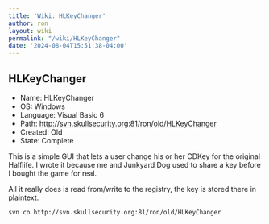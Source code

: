 ```yaml
---
title: 'Wiki: HLKeyChanger'
author: ron
layout: wiki
permalink: "/wiki/HLKeyChanger"
date: '2024-08-04T15:51:38-04:00'
---
```


## HLKeyChanger

-   Name: HLKeyChanger
-   OS: Windows
-   Language: Visual Basic 6
-   Path: <http://svn.skullsecurity.org:81/ron/old/HLKeyChanger>
-   Created: Old
-   State: Complete

This is a simple GUI that lets a user change his or her CDKey for the original Halflife. I wrote it because me and Junkyard Dog used to share a key before I bought the game for real.

All it really does is read from/write to the registry, the key is stored there in plaintext.

    svn co http://svn.skullsecurity.org:81/ron/old/HLKeyChanger
